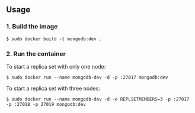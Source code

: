 Usage
-----

### 1. Build the image

    $ sudo docker build -t mongodb:dev .

### 2. Run the container

To start a replica set with only one node:

    $ sudo docker run --name mongodb-dev -d -p :27017 mongodb:dev

To start a replica set with three nodes:

    $ sudo docker run --name mongodb-dev -d -e REPLSETMEMBERS=3 -p :27017 -p :27018 -p 27019 mongodb:dev
